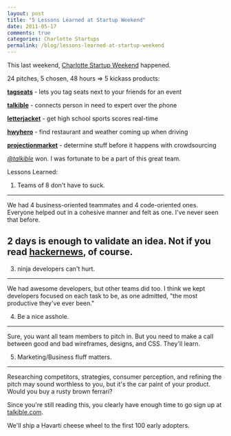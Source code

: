 ```yaml
---
layout: post
title: "5 Lessons Learned at Startup Weekend"
date: 2011-05-17
comments: true
categories: Charlotte Startups
permalink: /blog/lessons-learned-at-startup-weekend
---
```


This last weekend, [Charlotte Startup Weekend](http://charlotte.startupweekend.org/) happened. 

24 pitches, 5 chosen, 48 hours => 5 kickass products: 

**[tagseats](http://charlotte.startupweekend.org/2011/05/14/tagseats-find-your-friends-seats-at-concerts-and-sporting-events-charlotte-startup-weekend/)** - lets you tag seats next to your friends for an event

**[talkible](http://talkible.com)** - connects person in need to expert over the phone

**[letterjacket](http://charlotte.startupweekend.org/2011/05/14/letterjacket-provides-a-central-source-for-all-high-school-sport-scores-charlotte-startup-weekend/)** - get high school sports scores real-time

**[hwyhero](http://hwyhero.com/)** - find restaurant and weather coming up when driving

**[projectionmarket](http://charlotte.startupweekend.org/2011/05/14/projectionmarket-crowd-sourcing-prediction-marketing-at-charlotte-startup-weekend/)** - determine stuff before it happens with crowdsourcing

*[@talkible](http://twitter.com/talkible)* won. I was fortunate to be a part of this great team. 

Lessons Learned:

1. Teams of 8 don't have to suck.
-------
We had 4 business-oriented teammates and 4 code-oriented ones. Everyone helped out in a cohesive manner and felt as one. I've never seen that before.

2 days is enough to validate an idea. Not if you read [hackernews](http://news.ycombinator.com/item?id=2558005), of course.
---------

3. ninja developers can't hurt. 
------------
We had awesome developers, but other teams did too. I think we kept developers focused on each task to be, as one admitted, "the most productive they've ever been."

4. Be a nice asshole.
--------------------
Sure, you want all team members to pitch in. But you need to make a call between good and bad wireframes, designs, and CSS. They'll learn.

5. Marketing/Business fluff matters. 
-----------------------
Researching competitors, strategies, consumer perception, and refining the pitch may sound worthless to you, but it's the car paint of your product. Would you buy a rusty brown ferrari?

Since you're still reading this, you clearly have enough time to go sign up at [talkible.com](http://talkible.com). 

We'll ship a Havarti cheese wheel to the first 100 early adopters.
